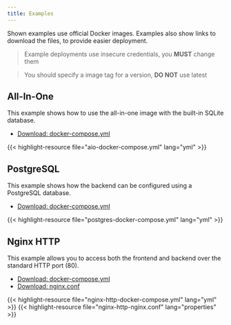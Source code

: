 ```yaml
---
title: Examples
---
```

Shown examples use official Docker images. Examples also show links to download the files, to provide easier deployment.

> Example deployments use insecure credentials, you **MUST** change them

> You should specify a image tag for a version, **DO NOT** use latest

## All-In-One
This example shows how to use the all-in-one image with the built-in SQLite database.


- [Download: docker-compose.yml](aio-docker-compose.yml)

{{< highlight-resource file="aio-docker-compose.yml" lang="yml" >}}

## PostgreSQL
This example shows how the backend can be configured using a PostgreSQL database.

- [Download: docker-compose.yml](postgres-docker-compose.yml)

{{< highlight-resource file="postgres-docker-compose.yml" lang="yml" >}}

## Nginx HTTP
This example allows you to access both the frontend and backend over the standard HTTP port (80).

- [Download: docker-compose.yml](nginx-http-docker-compose.yml)
- [Download: nginx.conf](nginx-http-nginx.conf)

{{< highlight-resource file="nginx-http-docker-compose.yml" lang="yml" >}}
{{< highlight-resource file="nginx-http-nginx.conf" lang="properties" >}}

